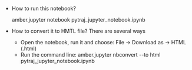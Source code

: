 - How to run this notebook?

    amber.jupyter notebook pytraj_jupyter_notebook.ipynb

- How to convert it to HMTL file? There are several ways
    - Open the notebook, run it and choose: File -> Download as -> HTML (.html)
    - Run the command line: amber.jupyter nbconvert --to html pytraj_jupyter_notebook.ipynb
